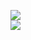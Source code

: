 [![](https://img.shields.io/badge/Made%20With-Github%20Spray-lightgrey.svg?style=for-the-badge&logo=github)](https://github.com/Annihil/github-spray#23225)  
[![](https://i.imgur.com/2DrTn0Z.gif)](https://github.com/Annihil/github-spray)